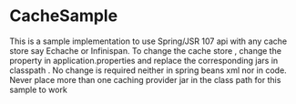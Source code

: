 # CacheSample
This is a sample implementation to use Spring/JSR 107 api with any cache store say Echache or Infinispan.
To change the cache store , change the property in application.properties and replace the corresponding jars in classpath . 
No change is required neither in spring beans xml nor in code.
Never place more than one caching provider  jar in the class path for this sample to work
